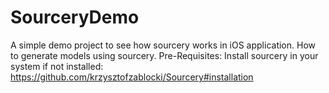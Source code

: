 # SourceryDemo
A simple demo project to see how sourcery works in iOS application. How to generate models using sourcery.
Pre-Requisites: 
Install sourcery in your system if not installed: https://github.com/krzysztofzablocki/Sourcery#installation
